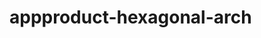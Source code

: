  # appproduct-hexagonal-arch                 
            
         
                      
       
            
                 
              
                    
     
     
        
  
 
